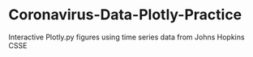 # Coronavirus-Data-Plotly-Practice
Interactive Plotly.py figures using time series data from Johns Hopkins CSSE
